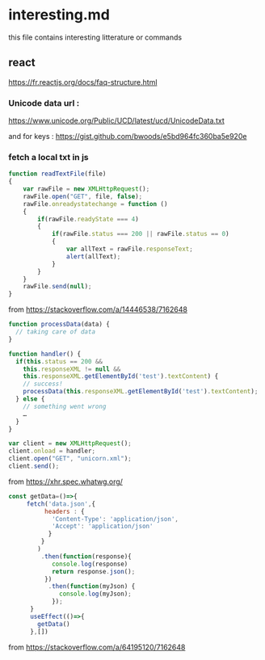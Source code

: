 # interesting.md

this file contains interesting litterature or commands



## react

https://fr.reactjs.org/docs/faq-structure.html


### Unicode data url :

https://www.unicode.org/Public/UCD/latest/ucd/UnicodeData.txt

and for keys :
https://gist.github.com/bwoods/e5bd964fc360ba5e920e

### fetch a local txt in js

```js
function readTextFile(file)
{
    var rawFile = new XMLHttpRequest();
    rawFile.open("GET", file, false);
    rawFile.onreadystatechange = function ()
    {
        if(rawFile.readyState === 4)
        {
            if(rawFile.status === 200 || rawFile.status == 0)
            {
                var allText = rawFile.responseText;
                alert(allText);
            }
        }
    }
    rawFile.send(null);
}

```
from https://stackoverflow.com/a/14446538/7162648

```js
function processData(data) {
  // taking care of data
}

function handler() {
  if(this.status == 200 &&
    this.responseXML != null &&
    this.responseXML.getElementById('test').textContent) {
    // success!
    processData(this.responseXML.getElementById('test').textContent);
  } else {
    // something went wrong
    …
  }
}

var client = new XMLHttpRequest();
client.onload = handler;
client.open("GET", "unicorn.xml");
client.send();
```
from https://xhr.spec.whatwg.org/ 

```js
const getData=()=>{
     fetch('data.json',{
          headers : { 
            'Content-Type': 'application/json',
            'Accept': 'application/json'
           }
         }
        )
         .then(function(response){
            console.log(response)
            return response.json();
          })
           .then(function(myJson) {
              console.log(myJson);
            });
      }
      useEffect(()=>{
        getData()
      },[])
```
from https://stackoverflow.com/a/64195120/7162648